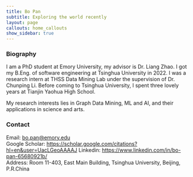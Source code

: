 ```yaml
---
title: Bo Pan
subtitle: Exploring the world recently
layout: page
callouts: home_callouts
show_sidebar: true
---
```


### Biography
I am a PhD student at Emory University, my advisor is Dr. Liang Zhao.  I got my B.Eng. of software engineering at Tsinghua University in 2022. I was a research intern at THSS Data Mining Lab under the supervision of Dr. Chunping Li. Before coming to Tsinghua University, I spent three lovely years at Tianjin Yaohua High School.

My research interests lies in Graph Data Mining, ML and AI, and their applications in science and arts.


### Contact
Email: <bo.pan@emory.edu>   
Google Scholar: <https://scholar.google.com/citations?hl=en&user=UacLGeoAAAAJ>
Linkedin: <https://www.linkedin.com/in/bo-pan-65680921b/>  
Address: Room 11-403, East Main Building, Tsinghua University, Beijing, P.R.China
